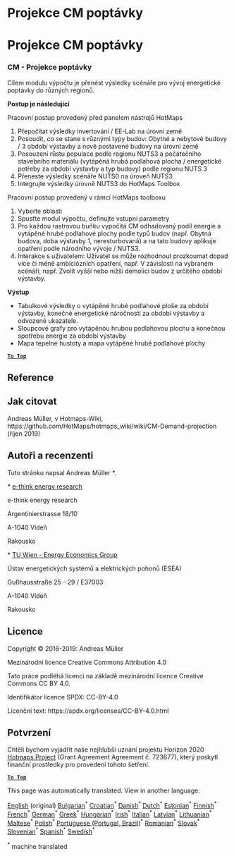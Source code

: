 <h1> <a class="anchor" id="cm-demand-projection" href="#cm-demand-projection"><i class="fa fa-link"></i></a> Projekce CM poptávky </h1><h1> <a class="anchor" id="cm-demand-projection" href="#cm-demand-projection"><i class="fa fa-link"></i></a> Projekce CM poptávky </h1><h3> <a class="anchor" id="cm---demand-projection" href="#cm---demand-projection"><i class="fa fa-link"></i></a> CM - Projekce poptávky </h3><p> Cílem modulu výpočtu je přenést výsledky scénáře pro vývoj energetické poptávky do různých regionů. </p><p> <strong>Postup je následující</strong> </p><p> Pracovní postup provedený před panelem nástrojů HotMaps </p><ol><li> Přepočítat výsledky invertování / EE-Lab na úrovni země </li><li> Posoudit, co se stane s různými typy budov: Obytné a nebytové budovy / 3 období výstavby a nově postavené budovy na úrovni země </li><li> Posouzení růstu populace podle regionu NUTS3 a počátečního stavebního materiálu (vytápěná hrubá podlahová plocha / energetické potřeby za období výstavby a typ budovy) podle regionu NUTS 3 </li><li> Přeneste výsledky scénáře NUTS0 na úroveň NUTS3 </li><li> Integrujte výsledky úrovně NUTS3 do HotMaps Toolbox </li></ol><p> Pracovní postup provedený v rámci HotMaps toolboxu </p><ol><li> Vyberte oblasti </li><li> Spusťte modul výpočtu, definujte vstupní parametry </li><li> Pro každou rastrovou buňku vypočítá CM odhadovaný podíl energie a vytápěné hrubé podlahové plochy podle typů budov (např. Obytná budova, doba výstavby 1, neresturbovaná) a na tato budovy aplikuje opatření podle národního vývoje / NUTS3. </li><li> Interakce s uživatelem: Uživatel se může rozhodnout prozkoumat dopad více či méně ambiciózních opatření, např. V závislosti na vybraném scénáři, např. Zvolit vyšší nebo nižší demolici budov z určitého období výstavby. </li></ol><p> <strong>Výstup</strong> </p><ul><li> Tabulkové výsledky o vytápěné hrubé podlahové ploše za období výstavby, konečné energetické náročnosti za období výstavby a odvozené ukazatele. </li><li> Sloupcové grafy pro vytápěnou hrubou podlahovou plochu a konečnou spotřebu energie za období výstavby </li><li> Mapa tepelné hustoty a mapa vytápěné hrubé podlahové plochy </li></ul><p><ins> <code><strong><a href="#table-of-contents">To Top</a></strong></code> </ins> </p><h2> <a class="anchor" id="references" href="#references"><i class="fa fa-link"></i></a> Reference </h2><h2> <a class="anchor" id="how-to-cite" href="#how-to-cite"><i class="fa fa-link"></i></a> Jak citovat </h2><p> Andreas Müller, v Hotmaps-Wiki, https://github.com/HotMaps/hotmaps_wiki/wiki/CM-Demand-projection (říjen 2019) </p><h2> <a class="anchor" id="authors-and-reviewers" href="#authors-and-reviewers"><i class="fa fa-link"></i></a> Autoři a recenzenti </h2><p> Tuto stránku napsal Andreas Müller *. </p><p> * <a href="http://www.e-think.ac.at">e-think energy research</a> </p><p> e-think energy research </p><p> Argentinierstrasse 18/10 </p><p> A-1040 Vídeň </p><p> Rakousko </p><p> * <a href="http://www.eeg.tuwien.ac.at">TU Wien - Energy Economics Group</a> </p><p> Ústav energetických systémů a elektrických pohonů (ESEA) </p><p> Gußhausstraße 25 - 29 / E37003 </p><p> A-1040 Vídeň </p><p> Rakousko </p><h2> <a class="anchor" id="license" href="#license"><i class="fa fa-link"></i></a> Licence </h2><p> Copyright © 2016-2019: Andreas Müller </p><p> Mezinárodní licence Creative Commons Attribution 4.0 </p><p> Tato práce podléhá licenci na základě mezinárodní licence Creative Commons CC BY 4.0. </p><p> Identifikátor licence SPDX: CC-BY-4.0 </p><p> Licenční text: https://spdx.org/licenses/CC-BY-4.0.html </p><h2> <a class="anchor" id="acknowledgement" href="#acknowledgement"><i class="fa fa-link"></i></a> Potvrzení </h2><p> Chtěli bychom vyjádřit naše nejhlubší uznání projektu Horizon 2020 <a href="https://www.hotmaps-project.eu">Hotmaps Project</a> (Grant Agreement Agreement č. 723677), který poskytl finanční prostředky pro provedení tohoto šetření. </p><p><ins> <code><strong><a href="#table-of-contents">To Top</a></strong></code> </ins> </p>
<!--- THIS IS A SUPER UNIQUE IDENTIFIER -->

This page was automatically translated. View in another language:

[English](../en/CM-Demand-projection) (original) [Bulgarian](../bg/CM-Demand-projection)<sup>\*</sup> [Croatian](../hr/CM-Demand-projection)<sup>\*</sup>  [Danish](../da/CM-Demand-projection)<sup>\*</sup> [Dutch](../nl/CM-Demand-projection)<sup>\*</sup> [Estonian](../et/CM-Demand-projection)<sup>\*</sup> [Finnish](../fi/CM-Demand-projection)<sup>\*</sup> [French](../fr/CM-Demand-projection)<sup>\*</sup> [German](../de/CM-Demand-projection)<sup>\*</sup> [Greek](../el/CM-Demand-projection)<sup>\*</sup> [Hungarian](../hu/CM-Demand-projection)<sup>\*</sup> [Irish](../ga/CM-Demand-projection)<sup>\*</sup> [Italian](../it/CM-Demand-projection)<sup>\*</sup> [Latvian](../lv/CM-Demand-projection)<sup>\*</sup> [Lithuanian](../lt/CM-Demand-projection)<sup>\*</sup> [Maltese](../mt/CM-Demand-projection)<sup>\*</sup> [Polish](../pl/CM-Demand-projection)<sup>\*</sup> [Portuguese (Portugal, Brazil)](../pt/CM-Demand-projection)<sup>\*</sup> [Romanian](../ro/CM-Demand-projection)<sup>\*</sup> [Slovak](../sk/CM-Demand-projection)<sup>\*</sup> [Slovenian](../sl/CM-Demand-projection)<sup>\*</sup> [Spanish](../es/CM-Demand-projection)<sup>\*</sup> [Swedish](../sv/CM-Demand-projection)<sup>\*</sup> 

<sup>\*</sup> machine translated
